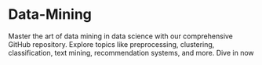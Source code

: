 # Data-Mining
Master the art of data mining in data science with our comprehensive GitHub repository. Explore topics like preprocessing, clustering, classification, text mining, recommendation systems, and more. Dive in now
